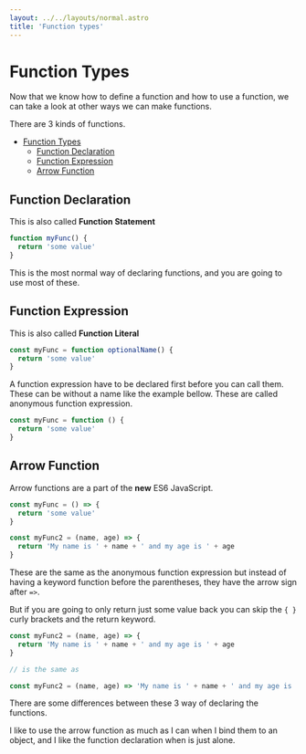 ```yaml
---
layout: ../../layouts/normal.astro
title: 'Function types'
---
```


# Function Types

Now that we know how to define a function and how to use a function, we can take a look at other ways we can make functions.

There are 3 kinds of functions.

- [Function Types](#function-types)
  - [Function Declaration](#function-declaration)
  - [Function Expression](#function-expression)
  - [Arrow Function](#arrow-function)

## Function Declaration

This is also called **Function Statement**

```javascript
function myFunc() {
  return 'some value'
}
```

This is the most normal way of declaring functions, and you are going to use most of these.

## Function Expression

This is also called **Function Literal**

```javascript
const myFunc = function optionalName() {
  return 'some value'
}
```

A function expression have to be declared first before you can call them.
These can be without a name like the example bellow. These are called anonymous function expression.

```javascript
const myFunc = function () {
  return 'some value'
}
```

## Arrow Function

Arrow functions are a part of the **new** ES6 JavaScript.

```javascript
const myFunc = () => {
  return 'some value'
}

const myFunc2 = (name, age) => {
  return 'My name is ' + name + ' and my age is ' + age
}
```

These are the same as the anonymous function expression but instead of having a keyword function before the parentheses, they have the arrow sign after `=>`.

But if you are going to only return just some value back you can skip the `{ }` curly brackets and the return keyword.

```javascript
const myFunc2 = (name, age) => {
  return 'My name is ' + name + ' and my age is ' + age
}

// is the same as

const myFunc2 = (name, age) => 'My name is ' + name + ' and my age is ' + age
```

There are some differences between these 3 way of declaring the functions.

I like to use the arrow function as much as I can when I bind them to an object, and I like the function declaration when is just alone.
